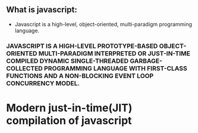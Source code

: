 ## What is javascript:

- Javascript is a high-level, object-oriented, multi-paradigm programming language.

### JAVASCRIPT IS A HIGH-LEVEL PROTOTYPE-BASED OBJECT-ORIENTED MULTI-PARADIGM INTERPRETED OR JUST-IN-TIME COMPILED DYNAMIC SINGLE-THREADED GARBAGE-COLLECTED PROGRAMMING LANGUAGE WITH FIRST-CLASS FUNCTIONS AND A NON-BLOCKING EVENT LOOP CONCURRENCY MODEL.

# Modern just-in-time(JIT) compilation of javascript
